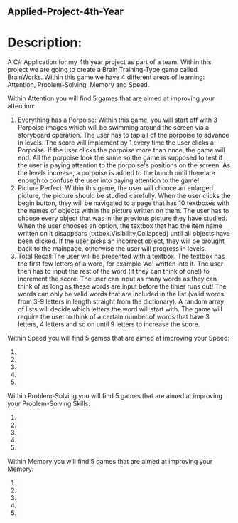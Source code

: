 ## Applied-Project-4th-Year

# Description:
A C# Application for my 4th year project as part of a team.
Within this project we are going to create a Brain Training-Type game called BrainWorks. Within this game we have 4 different areas of learning: Attention, Problem-Solving, Memory and Speed.

Within Attention you will find 5 games that are aimed at improving your attention:

1. Everything has a Porpoise: Within this game, you will start off with 3 Porpoise images which will be swimming around the screen via a storyboard operation. The user has to tap all of the porpoise to advance in levels. The score will implement by 1 every time the user clicks a Porpoise. If the user clicks the porpoise more than once, the game will end. All the porpoise look the same so the game is supposed to test if the user is paying attention to the porpoise's positions on the screen. As the levels increase, a porpoise is added to the bunch until there are enough to confuse the user into paying attention to the game!
2. Picture Perfect: Within this game, the user will chooce an enlarged picture, the picture should be studied carefully. When the user clicks the begin button, they will be navigated to a page that has 10 textboxes with the names of objects within the picture written on them. The user has to choose every object that was in the previous picture they have studied. When the user chooses an option, the textbox that had the item name written on it disappears (txtbox.Visibility.Collapsed) until all objects have been clicked. If the user picks an incorrect object, they will be brought back to the mainpage, otherwise the user will progress in levels.
3. Total Recall:The user will be presented with a textbox. The textbox has the first few letters of a word, for example 'Ac' written into it. The user then has to input the rest of the word (if they can think of one!) to increment the score. The user can input as many words as they can think of as long as these words are input before the timer runs out! The words can only be valid words that are included in the list (valid words from 3-9 letters in length straight from the dictionary). A random array of lists will decide which letters the word will start with. The game will require the user to think of a certain number of words that have 3 letters, 4 letters and so on until 9 letters to increase the score.

Within Speed you will find 5 games that are aimed at improving your Speed:

1.
2.
3.
4.
5.

Within Problem-Solving you will find 5 games that are aimed at improving your Problem-Solving Skills:

1.
2.
3.
4.
5.

Within Memory you will find 5 games that are aimed at improving your Memory:

1.
2.
3.
4.
5.
